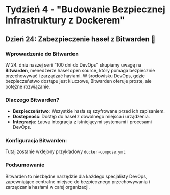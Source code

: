 # Tydzień 4 - "Budowanie Bezpiecznej Infrastruktury z Dockerem"

## Dzień 24: Zabezpieczenie haseł z Bitwarden 🔐

### Wprowadzenie do Bitwarden
W 24. dniu naszej serii "100 dni do DevOps" skupiamy uwagę na **Bitwarden**, menedżerze haseł open source, który pomaga bezpiecznie przechowywać i zarządzać hasłami. W środowisku DevOps, gdzie bezpieczeństwo dostępu jest kluczowe, Bitwarden oferuje proste, ale potężne rozwiązanie.

### Dlaczego Bitwarden?
- **Bezpieczeństwo**: Wszystkie hasła są szyfrowane przed ich zapisaniem.
- **Dostępność**: Dostęp do haseł z dowolnego miejsca i urządzenia.
- **Integracja**: Łatwa integracja z istniejącymi systemami i procesami DevOps.

### Konfiguracja Bitwarden:
Tutaj zostanie wklejony przykładowy `docker-compose.yml`.

### Podsumowanie
Bitwarden to niezbędne narzędzie dla każdego specjalisty DevOps, zapewniające centralne miejsce do bezpiecznego przechowywania i zarządzania hasłami w całej organizacji.

